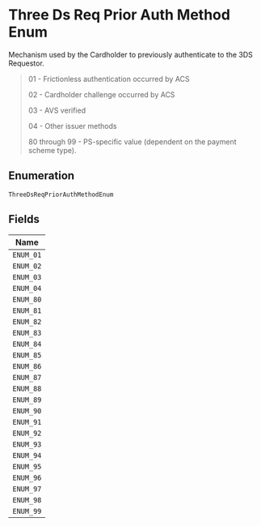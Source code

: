 
# Three Ds Req Prior Auth Method Enum

Mechanism used by the Cardholder to previously authenticate to the 3DS Requestor.

> 01 - Frictionless authentication occurred by ACS
> 
> 02 - Cardholder challenge occurred by ACS
> 
> 03 - AVS verified
> 
> 04 - Other issuer methods
> 
> 80 through 99 - PS-specific value (dependent on the payment scheme type).

## Enumeration

`ThreeDsReqPriorAuthMethodEnum`

## Fields

| Name |
|  --- |
| `ENUM_01` |
| `ENUM_02` |
| `ENUM_03` |
| `ENUM_04` |
| `ENUM_80` |
| `ENUM_81` |
| `ENUM_82` |
| `ENUM_83` |
| `ENUM_84` |
| `ENUM_85` |
| `ENUM_86` |
| `ENUM_87` |
| `ENUM_88` |
| `ENUM_89` |
| `ENUM_90` |
| `ENUM_91` |
| `ENUM_92` |
| `ENUM_93` |
| `ENUM_94` |
| `ENUM_95` |
| `ENUM_96` |
| `ENUM_97` |
| `ENUM_98` |
| `ENUM_99` |

